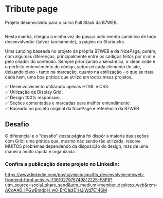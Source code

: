 # Tribute page
Projeto desenvolvido para o curso Full Stack da B7WEB.
##

Nesta manhã, chegou a minha vez de passar pelo evento canônico de todo desenvolvedor (talvez tardiamente), a página do Starbucks.

Uma Landing baseada no projeto da própria B7WEB e da NicePage, porém, com algumas diferenças, principalmente entre os códigos feitos por mim e pelo criador do conteúdo. Sempre priorizando a semântica, o clean code e o perfeito entendimento do código, setorizei cada elemento do site, deixando claro - tanto na marcação, quanto na estilização - o que se trata cada item, uma boa prática que utilizo em todos meus projetos.

✅ Desenvolvimento utilizando apenas HTML e CSS.<br>
✅ Utilização de Display Grid.<br>
✅ Design 100% responsivo.<br>
✅ Seções comentadas e marcadas para melhor entendimento.<br>
✅ Baseado no projeto original da NicePage e referência da B7WEB.

## Desafio

O diferencial e o "desafio" desta página foi dispôr a maioria das seções com Grid; uma prática que, mesmo não sendo tão utilizada, resolve MUITOS problemas dependendo da disposição do design, mas de uma maneira muito rápida e organizada.
###

### Confira a publicação deste projeto no LinkedIn:
https://www.linkedin.com/posts/viniciusmat0s_desenvolvimentoweb-frontend-html-activity-7361027975749812225-F8P6?utm_source=social_share_send&utm_medium=member_desktop_web&rcm=ACoAAD_IPGwBmdgH_w0-ErC1szE1HJjWd7E146M
